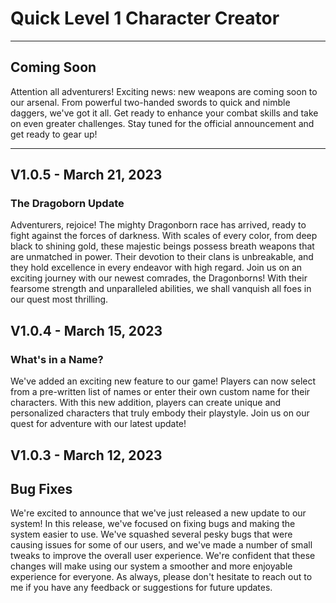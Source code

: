 # Quick Level 1 Character Creator
***
## Coming Soon
Attention all adventurers! Exciting news: new weapons are coming soon to our arsenal. From powerful two-handed swords to quick and nimble daggers, we've got it all. Get ready to enhance your combat skills and take on even greater challenges. Stay tuned for the official announcement and get ready to gear up!

***

## V1.0.5 - March 21, 2023

### The Dragoborn Update 

Adventurers, rejoice! The mighty Dragonborn race has arrived, ready to fight against the forces of darkness. With scales of every color, from deep black to shining gold, these majestic beings possess breath weapons that are unmatched in power. Their devotion to their clans is unbreakable, and they hold excellence in every endeavor with high regard. Join us on an exciting journey with our newest comrades, the Dragonborns! With their fearsome strength and unparalleled abilities, we shall vanquish all foes in our quest most thrilling.

## V1.0.4 - March 15, 2023

### What's in a Name?

We've added an exciting new feature to our game! Players can now select from a pre-written list of names or enter their own custom name for their characters. With this new addition, players can create unique and personalized characters that truly embody their playstyle. Join us on our quest for adventure with our latest update!

## V1.0.3 - March 12, 2023

## Bug Fixes

We're excited to announce that we've just released a new update to our system! In this release, we've focused on fixing bugs and making the system easier to use. We've squashed several pesky bugs that were causing issues for some of our users, and we've made a number of small tweaks to improve the overall user experience. We're confident that these changes will make using our system a smoother and more enjoyable experience for everyone. As always, please don't hesitate to reach out to me if you have any feedback or suggestions for future updates.